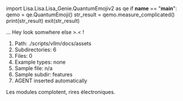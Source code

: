 
import Lisa.Lisa.Lisa_Genie.QuantumEmojiv2 as qe
if __name__ == "__main__":
  qemo = qe.QuantumEmoji()
  str_result = qemo.measure_complicated()
  print(str_result)
  exit(str_result)

... Hey look somwhere else >.< !

1. Path: ./scripts/vllm/docs/assets
2. Subdirectories: 6
3. Files: 0
4. Example types: none
5. Sample file: n/a
6. Sample subdir: features
7. AGENT inserted automatically

Les modules complotent, rires électroniques.
